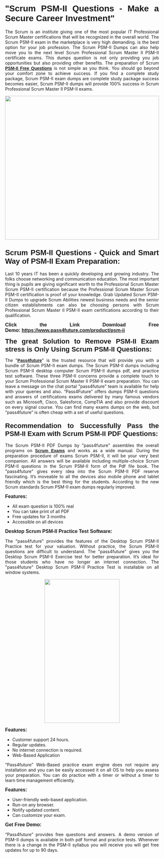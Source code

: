 
<h1 style="text-align: justify;"><span style="font-family:Tahoma,Geneva,sans-serif;"><strong>"Scrum PSM-II Questions - Make a Secure Career Investment"</strong></span></h1>

<p style="text-align: justify;">The Scrum is an institute giving one of the most popular IT Professional Scrum Master certifications that will be recognized in the overall world. The Scrum PSM-II exam in the marketplace is very high demanding. is the best option for your job profession. The Scrum PSM-II Dumps can also help move you to the next level Scrum Professional Scrum Master II PSM-II certificate exams. This dumps question is not only providing you job opportunities but also providing other benefits. The preparation of Scrum <span style="font-family:Tahoma,Geneva,sans-serif;"><strong><a href="https://www.pass4future.com/questions/scrum/psm-ii">PSM-II Free Questions</a></strong></span> is not simple as you think. You should go beyond your comfort zone to achieve success. If you find a complete study package, Scrum PSM-II exam dumps are complete study package success becomes easier, Scrum PSM-II dumps will provide 100% success in Scrum Professional Scrum Master II PSM-II exams.</p>

<p style="text-align: justify;"><a href="https://www.pass4future.com/product/psm-ii"><img alt="" src="https://lh3.googleusercontent.com/pw/AM-JKLVhEO4I138wJzOepD3laGU-R1M7eT-OTYdow6pCESip26lSeaxxzS9BVWUKuzj1e3L_MoxCfVgBEvV8ODwl1LGzlZbt6HJm3NXXplPwnYiBfuYM_eQCcVVRMaAwHdsl3AhHOZS-up7mzwmd4i4EpEGq=w1112-h625-no?authuser=0" style="width: 100%; height: 470px;" /></a></p>

<h2 style="text-align: justify;"><span style="font-size:24px;"><strong><span style="font-family:Tahoma,Geneva,sans-serif;">Scrum PSM-II Questions - Quick and Smart Way of PSM-II Exam Preparation:</span></strong></span></h2>

<p style="text-align: justify;">Last 10 years IT has been a quickly developing and growing industry. The folks choose networking and communication education. The most important thing is pupils are giving significant worth to the Professional Scrum Master Scrum PSM-II certification because the Professional Scrum Master Scrum PSM-II certification is proof of your knowledge. Grab Updated Scrum PSM-II Dumps to upgrade Scrum Abilities newest business needs and the senior citizen establishments can also be choosing persons with Scrum Professional Scrum Master II PSM-II exam certifications according to their qualification.</p>

<p style="text-align: justify;"><strong><span style="font-family:Lucida Sans Unicode,Lucida Grande,sans-serif;"><span style="font-size:16px;">Click the Link Download Free Demo: <a href="https://www.pass4future.com/product/psm-ii">https://www.pass4future.com/product/psm-ii</a></span></span></strong></p>

<p style="text-align: justify;"><strong><span style="font-size:22px;"><span style="font-family:Tahoma,Geneva,sans-serif;">The great Solution to Remove PSM-II Exam stress is Only Using Scrum PSM-II Questions:</span></span></strong></p>

<p style="text-align: justify;">The "<span style="font-family:Lucida Sans Unicode,Lucida Grande,sans-serif;"><a href="https://www.pass4future.com/"><strong>Pass4future</strong></a></span>" is the trusted resource that will provide you with a bundle of Scrum PSM-II exam dumps. The Scrum PSM-II dumps including Scrum PSM-II desktop computer Scrum PSM-II dumps pdf, and practice test software. These three PSM-II concerns provide a complete touch to your Scrum Professional Scrum Master II PSM-II exam preparation. You can leave a message on the chat portal "pass4future" team is available for help with your queries and also. “Pass4Future” offers dumps PSM-II questions and answers of certifications exams delivered by many famous vendors such as Microsoft, Cisco, Salesforce, CompTIA and also provide discount on every signal course. You can find many exams dumps on the web, but “pass4future” is often cheap with a set of useful questions.</p>

<h3 style="text-align: justify;"><span style="font-size:22px;"><strong><span style="font-family:Tahoma,Geneva,sans-serif;">Recommendation to Successfully Pass the PSM-II Exam with Scrum PSM-II PDF Questions:</span></strong></span></h3>

<p style="text-align: justify;">The Scrum PSM-II PDF Dumps by "pass4future" assembles the overall programs on <span style="font-family:Lucida Sans Unicode,Lucida Grande,sans-serif;"><strong><a href="https://www.pass4future.com/scrum">Scrum Exams</a></strong></span> and works as a wide manual. During the preparation procedure of exams Scrum PSM-II, it will be your very best companion. All answers will be available including multiple-choice Scrum PSM-II questions in the Scrum PSM-II form of the Pdf file book. The "pass4future" gives every idea into the Scrum PSM-II PDF reserve fascinating. It’s moveable to all the devices also mobile phone and tablet friendly which is the best thing for the students. According to the new Scrum standards Scrum PSM-II exam dumps regularly improved.</p>

<p style="text-align: justify;"><span style="font-family:Lucida Sans Unicode,Lucida Grande,sans-serif;"><span style="font-size:16px;"><strong>Features:</strong></span></span></p>

<ul>
	<li style="text-align: justify;">All exam question is 100% real</li>
	<li style="text-align: justify;">You can take print of all PDF</li>
	<li style="text-align: justify;">Free updates for 3 months </li>
	<li style="text-align: justify;">Accessible on all devices</li>
</ul>

<p style="text-align: justify;"><span style="font-family:Tahoma,Geneva,sans-serif;"><span style="font-size:16px;"><strong>Desktop Scrum PSM-II Practice Test Software:</strong></span></span></p>

<p style="text-align: justify;">The "pass4future" provides the features of the Desktop Scrum PSM-II Practice test for your valuation. Without practice, the Scrum PSM-II questions are difficult to understand. The "pass4future" gives you the Desktop Scrum PSM-II Exercise test for better preparation. It’s ideal for those students who have no longer an internet connection. The "pass4future" Desktop Scrum PSM-II Practice Test is installable on all window systems.</p>

<p style="text-align: center;"><a href="https://www.pass4future.com/product/psm-ii"><img alt="" src="https://lh3.googleusercontent.com/pw/AM-JKLV3yUm3jiqqIo1xIsj1VJ_UeysYexQY-pRYO0rIFl3vg11QZioN-gzffpw2AfKqFynWuvoXOreWrWS0swpr4xmOSWfwII2jvatteuqrfxiWGFBSHPiZUCoi33jqeymK5dmu-0enyX6tayRCAMHw05jv=s625-no?authuser=0" style="width: 70%; height: 470px;" /></a></p>

<p style="text-align: justify;"><span style="font-size:16px;"><span style="font-family:Lucida Sans Unicode,Lucida Grande,sans-serif;"><strong>Features:</strong></span></span></p>

<ul>
	<li style="text-align: justify;">Customer support 24 hours. </li>
	<li style="text-align: justify;">Regular updates. </li>
	<li style="text-align: justify;">No internet connection is required.</li>
	<li style="text-align: justify;">Web-Based Application</li>
</ul>

<p style="text-align: justify;">“Pass4future” Web-Based practice exam engine does not require any installation and you can be easily accessed it on all OS to help you assess your preparation. You can do practice with a timer or without a timer to learn time management efficiently.</p>

<p style="text-align: justify;"><strong><span style="font-size:16px;"><span style="font-family:Lucida Sans Unicode,Lucida Grande,sans-serif;">Features:</span></span></strong></p>

<ul>
	<li style="text-align: justify;">User-friendly web-based application.</li>
	<li style="text-align: justify;">Run-on any browser. </li>
	<li style="text-align: justify;">Notify updated content.</li>
	<li style="text-align: justify;">Can customize your exam.</li>
</ul>

<p style="text-align: justify;"><span style="font-size:16px;"><span style="font-family:Lucida Sans Unicode,Lucida Grande,sans-serif;"><strong>Get Free Demo:</strong></span></span></p>

<p style="text-align: justify;">“Pass4future” provides free questions and answers. A demo version of PSM-II dumps is available in both pdf format and practice tests. Whenever there is a change in the PSM-II syllabus you will receive you will get free updates for up to 90 days. </p>

